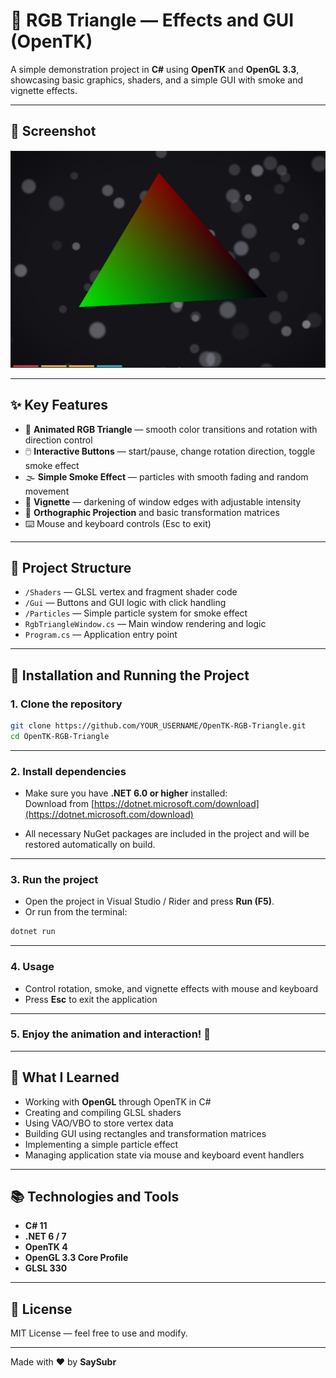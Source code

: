 # 🎨 RGB Triangle — Effects and GUI (OpenTK)

A simple demonstration project in **C#** using **OpenTK** and **OpenGL 3.3**, showcasing basic graphics, shaders, and a simple GUI with smoke and vignette effects.

---

## 📸 Screenshot

![RGB Triangle](image/Triangle.png)

---

## ✨ Key Features

- 🔺 **Animated RGB Triangle** — smooth color transitions and rotation with direction control  
- 🖱️ **Interactive Buttons** — start/pause, change rotation direction, toggle smoke effect  
- 🌫️ **Simple Smoke Effect** — particles with smooth fading and random movement  
- 🎨 **Vignette** — darkening of window edges with adjustable intensity  
- 📐 **Orthographic Projection** and basic transformation matrices  
- ⌨️ Mouse and keyboard controls (Esc to exit)  

---

## 🧩 Project Structure

- `/Shaders` — GLSL vertex and fragment shader code  
- `/Gui` — Buttons and GUI logic with click handling  
- `/Particles` — Simple particle system for smoke effect  
- `RgbTriangleWindow.cs` — Main window rendering and logic  
- `Program.cs` — Application entry point  

---

## 🚀 Installation and Running the Project

### 1. Clone the repository

```bash
git clone https://github.com/YOUR_USERNAME/OpenTK-RGB-Triangle.git
cd OpenTK-RGB-Triangle
```

---

### 2. Install dependencies

- Make sure you have **.NET 6.0 or higher** installed:  
  Download from [https://dotnet.microsoft.com/download](https://dotnet.microsoft.com/download)

- All necessary NuGet packages are included in the project and will be restored automatically on build.

---

### 3. Run the project

- Open the project in Visual Studio / Rider and press **Run (F5)**.  
- Or run from the terminal:

```bash
dotnet run
```

---

### 4. Usage

- Control rotation, smoke, and vignette effects with mouse and keyboard  
- Press **Esc** to exit the application

---

### 5. Enjoy the animation and interaction! 🎉

---

## 🧠 What I Learned

- Working with **OpenGL** through OpenTK in C#  
- Creating and compiling GLSL shaders  
- Using VAO/VBO to store vertex data  
- Building GUI using rectangles and transformation matrices  
- Implementing a simple particle effect  
- Managing application state via mouse and keyboard event handlers  

---

## 📚 Technologies and Tools

- **C# 11**  
- **.NET 6 / 7**  
- **OpenTK 4**  
- **OpenGL 3.3 Core Profile**  
- **GLSL 330**  

---

## 📎 License

MIT License — feel free to use and modify.

---

Made with ❤️ by **SaySubr**
